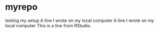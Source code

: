 # myrepo
testing my setup
A line I wrote on my local computer
A line I wrote on my local computer
This is a line from RStudio.